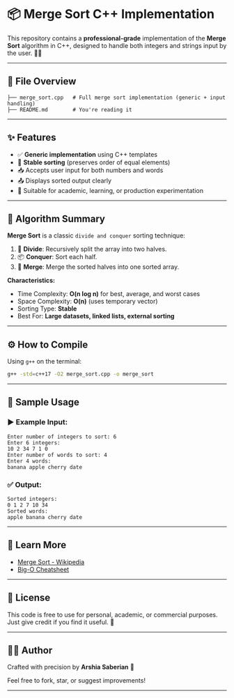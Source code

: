 # 📦 Merge Sort C++ Implementation

This repository contains a **professional-grade** implementation of the **Merge Sort** algorithm in C++, designed to handle both integers and strings input by the user. 🧠🚀

---

## 📁 File Overview

```
├── merge_sort.cpp   # Full merge sort implementation (generic + input handling)
├── README.md        # You're reading it
```

---

## ✨ Features

* ✅ **Generic implementation** using C++ templates
* 🔁 **Stable sorting** (preserves order of equal elements)
* 📥 Accepts user input for both numbers and words
* 📤 Displays sorted output clearly
* 🧪 Suitable for academic, learning, or production experimentation

---

## 🧠 Algorithm Summary

**Merge Sort** is a classic `divide and conquer` sorting technique:

1. 🔪 **Divide**: Recursively split the array into two halves.
2. 📦 **Conquer**: Sort each half.
3. 🧩 **Merge**: Merge the sorted halves into one sorted array.

**Characteristics:**

* Time Complexity: **O(n log n)** for best, average, and worst cases
* Space Complexity: **O(n)** (uses temporary vector)
* Sorting Type: **Stable**
* Best For: **Large datasets, linked lists, external sorting**

---

## ⚙️ How to Compile

Using `g++` on the terminal:

```bash
g++ -std=c++17 -O2 merge_sort.cpp -o merge_sort
```

---

## 🧪 Sample Usage

### ▶️ Example Input:

```
Enter number of integers to sort: 6
Enter 6 integers:
10 2 34 7 1 0
Enter number of words to sort: 4
Enter 4 words:
banana apple cherry date
```

### ✅ Output:

```
Sorted integers:
0 1 2 7 10 34
Sorted words:
apple banana cherry date
```

---

## 📘 Learn More

* [Merge Sort - Wikipedia](https://en.wikipedia.org/wiki/Merge_sort)
* [Big-O Cheatsheet](https://www.bigocheatsheet.com/)

---

## 📄 License

This code is free to use for personal, academic, or commercial purposes. Just give credit if you find it useful. 🙌

---

## 👨‍💻 Author

Crafted with precision by **Arshia Saberian** 💼

Feel free to fork, star, or suggest improvements!

---
